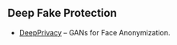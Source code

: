## Deep Fake Protection

  * [DeepPrivacy](https://huggingface.co/spaces/haakohu/DeepPrivacy) – GANs for Face Anonymization.